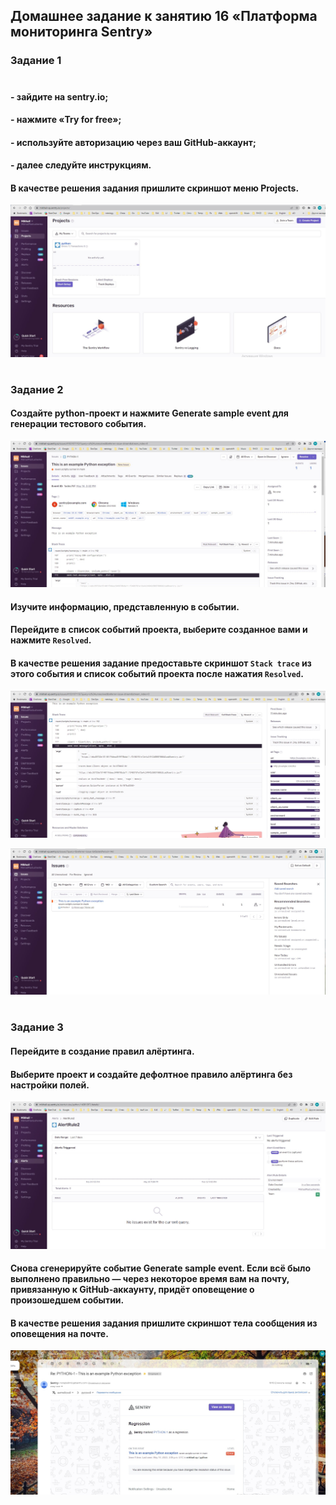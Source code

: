 ## Домашнее задание к занятию 16 «Платформа мониторинга Sentry» ##

### Задание 1  ###
#

#### - зайдите на sentry.io; ####
#### - нажмите «Try for free»; ####
#### - используйте авторизацию через ваш GitHub-аккаунт; ####
#### - далее следуйте инструкциям. ####

#### В качестве решения задания пришлите скриншот меню Projects. ####

![img.png](img.png)
#

### Задание 2 ###


#### Создайте python-проект и нажмите Generate sample event для генерации тестового события. ####

![img_1.png](img_1.png)

#### Изучите информацию, представленную в событии. ####

#### Перейдите в список событий проекта, выберите созданное вами и нажмите `Resolved`. ####

#### В качестве решения задание предоставьте скриншот `Stack trace` из этого события и список событий проекта после нажатия `Resolved`. ####

![img_2.png](img_2.png)

![img_3.png](img_3.png)
#

### Задание 3 ###


#### Перейдите в создание правил алёртинга. ####

#### Выберите проект и создайте дефолтное правило алёртинга без настройки полей. ####

![img_4.png](img_4.png)

#### Снова сгенерируйте событие Generate sample event. Если всё было выполнено правильно — через некоторое время вам на почту, привязанную к GitHub-аккаунту, придёт оповещение о произошедшем событии. ####


#### В качестве решения задания пришлите скриншот тела сообщения из оповещения на почте. ####

![img_5.png](img_5.png)